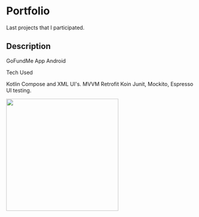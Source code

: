 # Portfolio
Last projects that I participated.

## Description
GoFundMe App Android


Tech Used

Kotlin
Compose and XML UI's.
MVVM
Retrofit
Koin
Junit, Mockito, Espresso UI testing.

<img src="![gofundme](https://github.com/lhs2/Portfolio/assets/16179019/0688d865-cdff-4253-a2a1-ab4b28861805)" width="300" />


